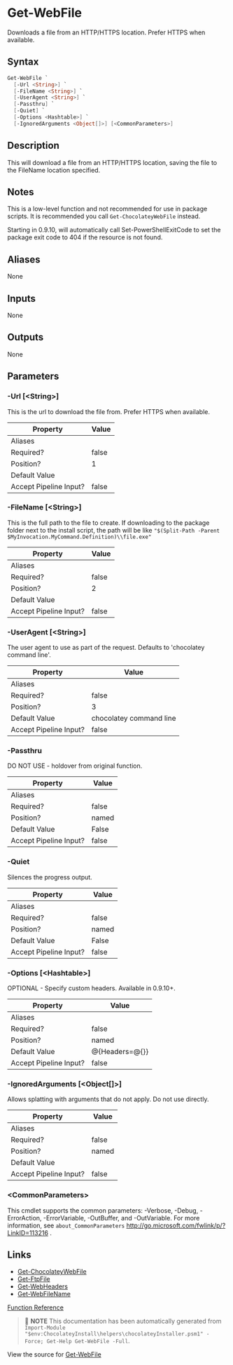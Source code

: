 ﻿---
Order: 140
xref: get-webfile
Title: Get-WebFile
Description: Information on Get-WebFile function
RedirectFrom:
  - docs/helpers-get-web-file
  - docs/helpersgetwebfile
---

# Get-WebFile

<!-- This documentation is automatically generated from https://github.com/chocolatey/choco/blob/master/src/chocolatey.resources/helpers/functions/Get-WebFile.ps1 using https://github.com/chocolatey/choco/blob/master/GenerateDocs.ps1. Contributions are welcome at the original location(s). -->

Downloads a file from an HTTP/HTTPS location. Prefer HTTPS when
available.

## Syntax

~~~powershell
Get-WebFile `
  [-Url <String>] `
  [-FileName <String>] `
  [-UserAgent <String>] `
  [-Passthru] `
  [-Quiet] `
  [-Options <Hashtable>] `
  [-IgnoredArguments <Object[]>] [<CommonParameters>]
~~~

## Description

This will download a file from an HTTP/HTTPS location, saving the file
to the FileName location specified.

## Notes

This is a low-level function and not recommended for use in package
scripts. It is recommended you call `Get-ChocolateyWebFile` instead.

Starting in 0.9.10, will automatically call Set-PowerShellExitCode to
set the package exit code to 404 if the resource is not found.

## Aliases

None

## Inputs

None

## Outputs

None

## Parameters

###  -Url [&lt;String&gt;]
This is the url to download the file from. Prefer HTTPS when available.

Property               | Value
---------------------- | -----
Aliases                | 
Required?              | false
Position?              | 1
Default Value          | 
Accept Pipeline Input? | false
 
###  -FileName [&lt;String&gt;]
This is the full path to the file to create. If downloading to the
package folder next to the install script, the path will be like
`"$(Split-Path -Parent $MyInvocation.MyCommand.Definition)\\file.exe"`

Property               | Value
---------------------- | -----
Aliases                | 
Required?              | false
Position?              | 2
Default Value          | 
Accept Pipeline Input? | false
 
###  -UserAgent [&lt;String&gt;]
The user agent to use as part of the request. Defaults to 'chocolatey
command line'.

Property               | Value
---------------------- | -----------------------
Aliases                | 
Required?              | false
Position?              | 3
Default Value          | chocolatey command line
Accept Pipeline Input? | false
 
###  -Passthru
DO NOT USE - holdover from original function.

Property               | Value
---------------------- | -----
Aliases                | 
Required?              | false
Position?              | named
Default Value          | False
Accept Pipeline Input? | false
 
###  -Quiet
Silences the progress output.

Property               | Value
---------------------- | -----
Aliases                | 
Required?              | false
Position?              | named
Default Value          | False
Accept Pipeline Input? | false
 
###  -Options [&lt;Hashtable&gt;]
OPTIONAL - Specify custom headers. Available in 0.9.10+.

Property               | Value
---------------------- | --------------
Aliases                | 
Required?              | false
Position?              | named
Default Value          | @{Headers=@{}}
Accept Pipeline Input? | false
 
###  -IgnoredArguments [&lt;Object[]&gt;]
Allows splatting with arguments that do not apply. Do not use directly.

Property               | Value
---------------------- | -----
Aliases                | 
Required?              | false
Position?              | named
Default Value          | 
Accept Pipeline Input? | false
 
### &lt;CommonParameters&gt;

This cmdlet supports the common parameters: -Verbose, -Debug, -ErrorAction, -ErrorVariable, -OutBuffer, and -OutVariable. For more information, see `about_CommonParameters` http://go.microsoft.com/fwlink/p/?LinkID=113216 .


## Links

 * [Get-ChocolateyWebFile](xref:get-chocolateywebfile)
 * [Get-FtpFile](xref:get-ftpfile)
 * [Get-WebHeaders](xref:get-webheaders)
 * [Get-WebFileName](xref:get-webfilename)


[Function Reference](xref:powershell-reference)

> :memo: **NOTE** This documentation has been automatically generated from `Import-Module "$env:ChocolateyInstall\helpers\chocolateyInstaller.psm1" -Force; Get-Help Get-WebFile -Full`.

View the source for [Get-WebFile](https://github.com/chocolatey/choco/blob/master/src/chocolatey.resources/helpers/functions/Get-WebFile.ps1)

